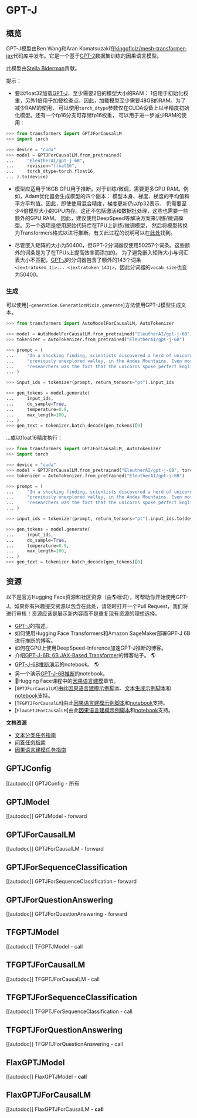 <!--版权所有2021年HuggingFace团队。保留所有权利。

根据Apache许可证第2.0版（“许可证”）许可；除非符合许可证的规定，
否则你不得使用此文件。你可以在以下位置获取许可证的副本：

http://www.apache.org/licenses/LICENSE-2.0

除非适用法律要求或书面同意，否则在许可证下分发的软件是基于“按原样”basis提供的，
没有任何明示或暗示的担保或条件。详见许可证中的特定语言，
以及许可证下的限制。

⚠️请注意，此文件为Markdown格式，但包含了我们的doc-builder（类似于MDX）的特定语法，
在你的Markdown查看器中可能无法正常显示。

-->

# GPT-J

## 概览

GPT-J模型由Ben Wang和Aran Komatsuzaki在[kingoflolz/mesh-transformer-jax](https://github.com/kingoflolz/mesh-transformer-jax)代码库中发布。它是一个基于[GPT-2](https://pile.eleuther.ai/)数据集训练的因果语言模型。

此模型由[Stella Biderman](https://huggingface.co/stellaathena)贡献。

提示：

- 要以float32加载[GPT-J](https://huggingface.co/EleutherAI/gpt-j-6B)，至少需要2倍的模型大小的RAM：
   1倍用于初始化权重，另外1倍用于加载检查点。因此，加载模型至少需要48GB的RAM。为了减少RAM的使用，
   可以使用`torch_dtype`参数仅在CUDA设备上以半精度初始化模型。还有一个fp16分支可存储fp16权重，
   可以用于进一步减少RAM的使用：

```python
>>> from transformers import GPTJForCausalLM
>>> import torch

>>> device = "cuda"
>>> model = GPTJForCausalLM.from_pretrained(
...     "EleutherAI/gpt-j-6B",
...     revision="float16",
...     torch_dtype=torch.float16,
... ).to(device)
```

- 模型应适用于16GB GPU用于推断。对于训练/微调，需要更多GPU RAM。例如，Adam优化器会生成模型的四个副本：
  模型本身、梯度、梯度的平均值和平方平均值。因此，即使使用混合精度，梯度更新仍以fp32表示，
  仍需要至少4倍模型大小的GPU内存。这还不包括激活和数据批处理，这些也需要一些额外的GPU RAM。
  因此，建议使用DeepSpeed等解决方案来训练/微调模型。另一个选项是使用原始代码库在TPU上训练/微调模型，
  然后将模型转换为Transformers格式以进行推断。有关此过程的说明可以在[此处](https://github.com/kingoflolz/mesh-transformer-jax/blob/master/howto_finetune.md)找到。

- 尽管嵌入矩阵的大小为50400，但GPT-2分词器仅使用50257个词条。这些额外的词条是为了在TPUs上提高效率而添加的。
  为了避免嵌入矩阵大小与词汇表大小不匹配，[GPT-J](https://huggingface.co/EleutherAI/gpt-j-6B)的分词器包含了额外的143个词条
  `<|extratoken_1|>... <|extratoken_143|>`，因此分词器的`vocab_size`也变为50400。

### 生成

可以使用[`~generation.GenerationMixin.generate`]方法使用GPT-J模型生成文本。

```python
>>> from transformers import AutoModelForCausalLM, AutoTokenizer

>>> model = AutoModelForCausalLM.from_pretrained("EleutherAI/gpt-j-6B")
>>> tokenizer = AutoTokenizer.from_pretrained("EleutherAI/gpt-j-6B")

>>> prompt = (
...     "In a shocking finding, scientists discovered a herd of unicorns living in a remote, "
...     "previously unexplored valley, in the Andes Mountains. Even more surprising to the "
...     "researchers was the fact that the unicorns spoke perfect English."
... )

>>> input_ids = tokenizer(prompt, return_tensors="pt").input_ids

>>> gen_tokens = model.generate(
...     input_ids,
...     do_sample=True,
...     temperature=0.9,
...     max_length=100,
... )
>>> gen_text = tokenizer.batch_decode(gen_tokens)[0]
```

...或以float16精度执行：

```python
>>> from transformers import GPTJForCausalLM, AutoTokenizer
>>> import torch

>>> device = "cuda"
>>> model = GPTJForCausalLM.from_pretrained("EleutherAI/gpt-j-6B", torch_dtype=torch.float16).to(device)
>>> tokenizer = AutoTokenizer.from_pretrained("EleutherAI/gpt-j-6B")

>>> prompt = (
...     "In a shocking finding, scientists discovered a herd of unicorns living in a remote, "
...     "previously unexplored valley, in the Andes Mountains. Even more surprising to the "
...     "researchers was the fact that the unicorns spoke perfect English."
... )

>>> input_ids = tokenizer(prompt, return_tensors="pt").input_ids.to(device)

>>> gen_tokens = model.generate(
...     input_ids,
...     do_sample=True,
...     temperature=0.9,
...     max_length=100,
... )
>>> gen_text = tokenizer.batch_decode(gen_tokens)[0]
```

## 资源

以下是官方Hugging Face资源和社区资源（由🌎标识），可帮助你开始使用GPT-J。如果你有兴趣提交资源以包含在此处，请随时打开一个Pull Request，我们将进行审核！资源应该是展示新内容而不是重复现有资源的理想选择。

<PipelineTag pipeline="text-generation"/>

- [GPT-J](https://huggingface.co/EleutherAI/gpt-j-6B)的描述。
- 如何使用Hugging Face Transformers和Amazon SageMaker部署GPT-J 6B进行推断的博客。
- 如何在GPU上使用DeepSpeed-Inference加速GPT-J推断的博客。
- 介绍[GPT-J-6B: 6B JAX-Based Transformer](https://arankomatsuzaki.wordpress.com/2021/06/04/gpt-j/)的博客帖子。 🌎
- [GPT-J-6B推断演示](https://colab.research.google.com/github/kingoflolz/mesh-transformer-jax/blob/master/colab_demo.ipynb)的notebook。 🌎
- 另一个演示[GPT-J-6B推断](https://colab.research.google.com/github/NielsRogge/Transformers-Tutorials/blob/master/GPT-J-6B/Inference_with_GPT_J_6B.ipynb)的notebook。  
-  🤗Hugging Face课程中的[因果语言建模](https://huggingface.co/course/en/chapter7/6?fw=pt#training-a-causal-language-model-from-scratch)章节。
- [`GPTJForCausalLM`]由此[因果语言建模示例脚本](https://github.com/huggingface/transformers/tree/main/examples/pytorch/language-modeling#gpt-2gpt-and-causal-language-modeling)、[文本生成示例脚本](https://github.com/huggingface/transformers/tree/main/examples/pytorch/text-generation)和[notebook](https://colab.research.google.com/github/huggingface/notebooks/blob/main/examples/language_modeling.ipynb)支持。
- [`TFGPTJForCausalLM`]由此[因果语言建模示例脚本](https://github.com/huggingface/transformers/tree/main/examples/tensorflow/language-modeling#run_clmpy)和[notebook](https://colab.research.google.com/github/huggingface/notebooks/blob/main/examples/language_modeling-tf.ipynb)支持。
- [`FlaxGPTJForCausalLM`]由此[因果语言建模示例脚本](https://github.com/huggingface/transformers/tree/main/examples/flax/language-modeling#causal-language-modeling)和[notebook](https://colab.research.google.com/github/huggingface/notebooks/blob/main/examples/causal_language_modeling_flax.ipynb)支持。

**文档资源**
- [文本分类任务指南](../tasks/sequence_classification)
- [问答任务指南](../tasks/question_answering)
- [因果语言建模任务指南](../tasks/language_modeling)

## GPTJConfig

[[autodoc]] GPTJConfig
    - 所有

## GPTJModel

[[autodoc]] GPTJModel
    - forward

## GPTJForCausalLM

[[autodoc]] GPTJForCausalLM
    - forward

## GPTJForSequenceClassification

[[autodoc]] GPTJForSequenceClassification
    - forward

## GPTJForQuestionAnswering

[[autodoc]] GPTJForQuestionAnswering
    - forward

## TFGPTJModel

[[autodoc]] TFGPTJModel
    - call

## TFGPTJForCausalLM

[[autodoc]] TFGPTJForCausalLM
    - call

## TFGPTJForSequenceClassification

[[autodoc]] TFGPTJForSequenceClassification
    - call

## TFGPTJForQuestionAnswering

[[autodoc]] TFGPTJForQuestionAnswering
    - call

## FlaxGPTJModel

[[autodoc]] FlaxGPTJModel
    - __call__

## FlaxGPTJForCausalLM

[[autodoc]] FlaxGPTJForCausalLM
    - __call__